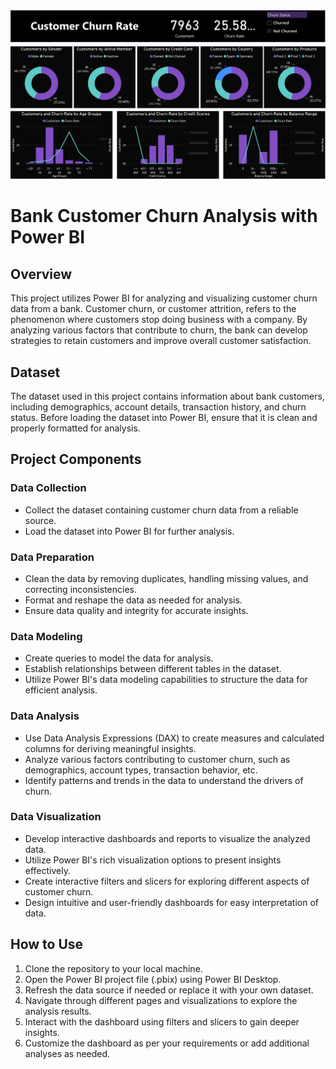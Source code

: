 
![Page 1](https://github.com/vansheta/Customer-Churn-Power-BI-Dashboard/blob/main/Customer%20Churn_page-0001.jpg)
# Bank Customer Churn Analysis with Power BI

## Overview

This project utilizes Power BI for analyzing and visualizing customer churn data from a bank. Customer churn, or customer attrition, refers to the phenomenon where customers stop doing business with a company. By analyzing various factors that contribute to churn, the bank can develop strategies to retain customers and improve overall customer satisfaction.

## Dataset

The dataset used in this project contains information about bank customers, including demographics, account details, transaction history, and churn status. Before loading the dataset into Power BI, ensure that it is clean and properly formatted for analysis.

## Project Components

### Data Collection

- Collect the dataset containing customer churn data from a reliable source.
- Load the dataset into Power BI for further analysis.

### Data Preparation

- Clean the data by removing duplicates, handling missing values, and correcting inconsistencies.
- Format and reshape the data as needed for analysis.
- Ensure data quality and integrity for accurate insights.

### Data Modeling

- Create queries to model the data for analysis.
- Establish relationships between different tables in the dataset.
- Utilize Power BI's data modeling capabilities to structure the data for efficient analysis.

### Data Analysis

- Use Data Analysis Expressions (DAX) to create measures and calculated columns for deriving meaningful insights.
- Analyze various factors contributing to customer churn, such as demographics, account types, transaction behavior, etc.
- Identify patterns and trends in the data to understand the drivers of churn.

### Data Visualization

- Develop interactive dashboards and reports to visualize the analyzed data.
- Utilize Power BI's rich visualization options to present insights effectively.
- Create interactive filters and slicers for exploring different aspects of customer churn.
- Design intuitive and user-friendly dashboards for easy interpretation of data.

## How to Use

1. Clone the repository to your local machine.
2. Open the Power BI project file (.pbix) using Power BI Desktop.
3. Refresh the data source if needed or replace it with your own dataset.
4. Navigate through different pages and visualizations to explore the analysis results.
5. Interact with the dashboard using filters and slicers to gain deeper insights.
6. Customize the dashboard as per your requirements or add additional analyses as needed.
